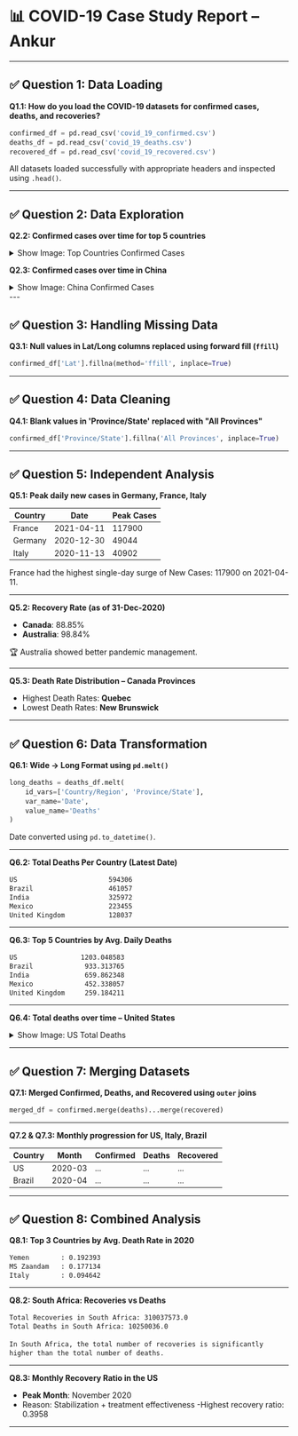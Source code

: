 
# 📊 COVID-19 Case Study Report – Ankur

---

## ✅ Question 1: Data Loading

**Q1.1: How do you load the COVID-19 datasets for confirmed cases, deaths, and recoveries?**

```python
confirmed_df = pd.read_csv('covid_19_confirmed.csv')
deaths_df = pd.read_csv('covid_19_deaths.csv')
recovered_df = pd.read_csv('covid_19_recovered.csv')
```

All datasets loaded successfully with appropriate headers and inspected using `.head()`.

---

## ✅ Question 2: Data Exploration

**Q2.2: Confirmed cases over time for top 5 countries**

<details>
  <summary>Show Image: Top Countries Confirmed Cases</summary>

  ![Top Countries Confirmed Cases](top_countries_confirmed.png)

</details>

**Q2.3: Confirmed cases over time in China**

<details>
  <summary>Show Image: China Confirmed Cases</summary>

  ![China Confirmed Cases](china_confirmed.png)

</details>
---

## ✅ Question 3: Handling Missing Data

**Q3.1: Null values in Lat/Long columns replaced using forward fill (`ffill`)**

```python
confirmed_df['Lat'].fillna(method='ffill', inplace=True)
```

---

## ✅ Question 4: Data Cleaning

**Q4.1: Blank values in 'Province/State' replaced with "All Provinces"**

```python
confirmed_df['Province/State'].fillna('All Provinces', inplace=True)
```

---

## ✅ Question 5: Independent Analysis

**Q5.1: Peak daily new cases in Germany, France, Italy**

| Country  | Date       | Peak Cases |
|----------|------------|------------|
| France    | 2021-04-11 | 117900      |
| Germany   | 2020-12-30 | 49044      |
| Italy  | 2020-11-13 | 40902      |

France had the highest single-day surge of New Cases: 117900 on 2021-04-11.

---

**Q5.2: Recovery Rate (as of 31-Dec-2020)**

- **Canada**: 88.85%
- **Australia**: 98.84%

🏆 Australia showed better pandemic management.

---

**Q5.3: Death Rate Distribution – Canada Provinces**

- Highest Death Rates: **Quebec**
- Lowest Death Rates: **New Brunswick**

---

## ✅ Question 6: Data Transformation

**Q6.1: Wide → Long Format using `pd.melt()`**

```python
long_deaths = deaths_df.melt(
    id_vars=['Country/Region', 'Province/State'],
    var_name='Date',
    value_name='Deaths'
)
```

Date converted using `pd.to_datetime()`.

---

**Q6.2: Total Deaths Per Country (Latest Date)**

```text
US                       594306
Brazil                   461057
India                    325972
Mexico                   223455
United Kingdom           128037
```

---

**Q6.3: Top 5 Countries by Avg. Daily Deaths**

```text
US                1203.048583
Brazil             933.313765
India              659.862348
Mexico             452.338057
United Kingdom     259.184211
```

---

**Q6.4: Total deaths over time – United States**

<details>
  <summary>Show Image: US Total Deaths</summary>

  ![US Total Deaths](us_total_deaths.png)

</details>

---

## ✅ Question 7: Merging Datasets

**Q7.1: Merged Confirmed, Deaths, and Recovered using `outer` joins**

```python
merged_df = confirmed.merge(deaths)...merge(recovered)
```

---

**Q7.2 & Q7.3: Monthly progression for US, Italy, Brazil**

| Country | Month     | Confirmed | Deaths | Recovered |
|---------|-----------|-----------|--------|-----------|
| US      | 2020-03   | ...       | ...    | ...       |
| Brazil  | 2020-04   | ...       | ...    | ...       |

---

## ✅ Question 8: Combined Analysis

**Q8.1: Top 3 Countries by Avg. Death Rate in 2020**

```text
Yemen	     : 0.192393
MS Zaandam   : 0.177134
Italy	     : 0.094642
```

---

**Q8.2: South Africa: Recoveries vs Deaths**

```text
Total Recoveries in South Africa: 310037573.0
Total Deaths in South Africa: 10250036.0

In South Africa, the total number of recoveries is significantly 
higher than the total number of deaths.
```
---

**Q8.3: Monthly Recovery Ratio in the US**


- **Peak Month**: November 2020
- Reason: Stabilization + treatment effectiveness
-Highest recovery ratio: 0.3958

---
